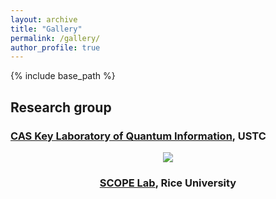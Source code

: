 ```yaml
---
layout: archive
title: "Gallery"
permalink: /gallery/
author_profile: true
---
```

{% include base_path %}

## Research group
### [CAS Key Laboratory of Quantum Information](https://lqcc.ustc.edu.cn/), USTC 

<div align=center><img src="/images/bio-photo.jpg"><div>


### [SCOPE Lab](https://scopelab.rice.edu/), Rice University
